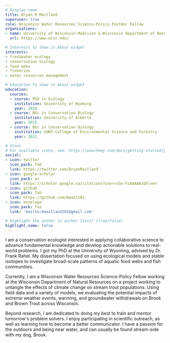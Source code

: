 ```yaml
---
# Display name
title: Bryan M Maitland
superuser: true
role: Wisconsin Water Resources Science-Policy Postdoc Fellow
organizations:
- name: University of Wisconsin-Madision & Wisconsin Department of Natural Resouces
  url: https://www.wisc.edu/

# Interests to show in About widget
interests:
- freshwater ecology
- conservation biology
- food webs 
- fisheries
- water resources management

# Education to show in About widget
education:
  courses:
  - course: PhD in Ecology
    institution: University of Wyoming
    year: 2020
  - course: MSc in Conservation Biology
    institution: University of Alberta
    year: 2015
  - course: BSc in Conservation Biology
    institution: SUNY-College of Environmental Science and Forestry
    year: 2011

# Icons
# For available icons, see: https://wowchemy.com/docs/getting-started/page-builder/#icons
social:
- icon: twitter
  icon_pack: fab
  link: https://twitter.com/BryanMaitland
- icon: google-scholar  
  icon_pack: ai
  link: https://scholar.google.ca/citations?user=tGn-FzAAAAAJ&hl=en
- icon: github
  icon_pack: fab
  link: https://github.com/bmait101
- icon: envelope
  icon_pack: fas
  link: 'mailto:bmaitland101@gmail.com'

# Highlight the author in author lists? (true/false)
highlight_name: false
---
```


I am a conservation ecologist interested in applying collaborative science to advance fundamental knowledge and develop actionable solutions to real-world problems. I got my PhD at the University of Wyoming, advised by Dr. Frank Rahel. My dissertation focused on using ecological models and stable isotopes to investigate broad-scale patterns of aquatic food webs and fish communities.

Currently, I am a Wisconsin Water Resources Science-Policy Fellow working at the Wisconsin Department of Natural Resources on a project working to untangle the effects of climate change on stream trout populations. Using field data and a variety of models, we evaluating the potential impacts of extreme weather events, warming, and groundwater withdrawals on Brook and Brown Trout across Wisconsin. 

Beyond research, I am dedicated to doing my best to train and mentor tomorrow's problem solvers. I enjoy participating in scientific outreach, as well as learning how to become a better communicator. I have a passion for the outdoors and being near water, and can usually be found stream-side with my dog, Brook. 